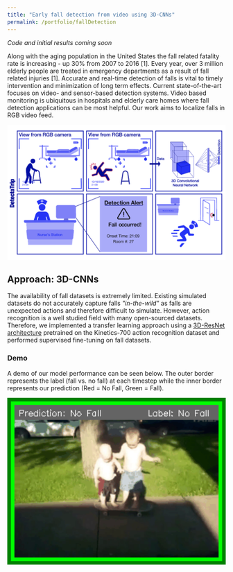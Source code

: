 ```yaml
---
title: "Early fall detection from video using 3D-CNNs"
permalink: /portfolio/fallDetection
---
```


*Code and initial results coming soon*            

Along with the aging population in the United States the fall related fatality rate is increasing - up 30% from 2007 to 2016 [1]. Every year, over 3 million elderly people are treated in emergency departments as a result of fall related injuries [1]. Accurate and real-time detection of falls is vital to timely intervention and minimization of long term effects. Current state-of-the-art focuses on video- and sensor-based detection systems. Video based monitoring is ubiquitous in hospitals and elderly care homes where fall detection applications can be most helpful. Our work aims to localize falls in RGB video feed. 

<div align="center">
  <img src='/images/dl2020/dl2020_storyBoard.png' width="600px"/>
</div>

## Approach: 3D-CNNs       
The availability of fall datasets is extremely limited. Existing simulated datasets do not accurately capture falls *"in-the-wild"* as falls are unexpected actions and therefore difficult to simulate. However, action recognition is a well studied field with many open-sourced datasets. Therefore, we implemented a transfer learning approach using a [3D-ResNet architecture](https://github.com/kenshohara/3D-ResNets-PyTorch) pretrained on the Kinetics-700 action recognition dataset and performed supervised fine-tuning on fall datasets.         

### Demo
A demo of our model performance can be seen below. The outer border represents the label (fall vs. no fall) at each timestep while the inner border represents our prediction (Red = No Fall, Green = Fall). 

<div align="center">
  <img src='/images/dl2020/dl2020_oopsGif.gif' width="600px"/>
</div>

<!-- ### Datasets
Simulated Falls: [URFD](http://fenix.univ.rzeszow.pl/~mkepski/ds/uf.html)
Real-World Falls: Using post processing of the recently released [Oops! dataset](https://oops.cs.columbia.edu/) we were able to extract a small dataset of real-world falls -->


